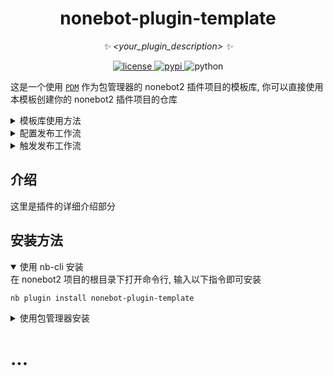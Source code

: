 <div align="center">

# nonebot-plugin-template

_✨ <your_plugin_description> ✨_


<a href="./LICENSE">
    <img src="https://img.shields.io/github/license/<your_github>/nonebot-plugin-template.svg" alt="license">
</a>
<a href="https://pypi.python.org/pypi/nonebot-plugin-template">
    <img src="https://img.shields.io/pypi/v/nonebot-plugin-template.svg" alt="pypi">
</a>
<img src="https://img.shields.io/badge/python-3.9+-blue.svg" alt="python">

</div>

<!-- 以下为模板库使用说明，请完成后删除 -->

这是一个使用 [`PDM`](https://github.com/pdm-project/pdm) 作为包管理器的 nonebot2 插件项目的模板库, 你可以直接使用本模板创建你的 nonebot2 插件项目的仓库

<details>
<summary>模板库使用方法</summary>

1. 点击仓库中的 "Use this template" 按钮, 输入仓库名与描述, 点击 "  Create repository from template" 创建仓库
2. 在创建好的新仓库中, 在 "Add file" 菜单中选择 "Create new file", 在新文件名处输入`LICENSE`, 此时在右侧会出现一个 "Choose a license template" 按钮, 点击此按钮选择开源协议模板, 然后在最下方提交新文件到主分支
3. 本地机器首先需要安装 git, python 3.9+ 和 pdm 2.13+
4. 克隆你刚刚创建的仓库到本地, 并进入仓库目录, 执行 `pdm sync` 安装虚拟环境与依赖
5. 利用编辑器打开仓库目录, 执行以下全局替换操作：
    - 全局替换`nonebot-plugin-template` 为你插件的包名 (用于 pip 安装等)
    - 全局替换`nonebot_plugin_template` 为你插件的包名 (用于 python 导入等)
    - 全局替换`<your_plugin_humanized_name>` 为你插件的可读名 (用于插件商店 等)
    - 全局替换`<your_plugin_description>` 为你插件的简单描述
    - 全局替换`<your_name>` 为你的用户名
    - 全局替换`<your_email>` 为你的邮箱
    - 全局替换`<your_github>` 为你的 github 用户名
6. 修改 README 中的插件名和插件描述, 并在下方填充相应的内容

</details>

<details>
<summary>配置发布工作流</summary>

模块库中自带了一个发布工作流, 你可以使用此工作流自动发布你的插件到 pypi

1. 前往 https://pypi.org/ 并注册一个账号。
2. 前往 https://pypi.org/manage/account/publishing/, 下翻到 `Pending publishers`
3. 选择 `Github` 选项栏，填写相关信息：
    - PyPI Project Name: 你的插件包名，如 `nonebot-plugin-template`
    - Owner: 你的 Github 用户名
    - Repository name: 你的插件仓库名称，如 `nonebot-plugin-template`
    - Workflow name: 请填入 `release.yml`
4. 点击 `Add` 按钮，完成发布工作流配置

</details>

<details>
<summary>触发发布工作流</summary>

1. 任意提交后，在 Github 仓库界面点击 `Releases` 选项，点击 `Create a new release` 按钮。若没有 `Release` 选项，可在仓库主页点击 `Tags` 选项，在新界面点击 `Create a new release` 按钮
2. 点击 `Choose a tag`，输入以 `v` 开头的版本号，如 `v0.0.1`，然后点击 `Create new tag` 按钮
3. 填写 `Release title` 和 `Describe this release`。或点击 `Generate release notes` 自动生成相关信息
4. 点击 `Publish release` 按钮，触发发布工作流

</details>

<!-- 以上为模板库使用说明，请完成后删除 -->

## 介绍

这里是插件的详细介绍部分

## 安装方法

<details open>
<summary>使用 nb-cli 安装</summary>
在 nonebot2 项目的根目录下打开命令行, 输入以下指令即可安装

    nb plugin install nonebot-plugin-template

</details>

<details>
<summary>使用包管理器安装</summary>
在 nonebot2 项目的插件目录下, 打开命令行, 根据你使用的包管理器, 输入相应的安装命令

<details>
<summary>pip</summary>

    pip install nonebot-plugin-template
</details>
<details>
<summary>pdm</summary>

    pdm add nonebot-plugin-template
</details>
<details>
<summary>poetry</summary>

    poetry add nonebot-plugin-template
</details>


打开 nonebot2 项目根目录下的 `pyproject.toml` 文件, 在 `[tool.nonebot]` 部分追加写入

    plugins = ["nonebot_plugin_template"]

</details>

# ...
<!-- 此处填写插件的其他介绍 -->

